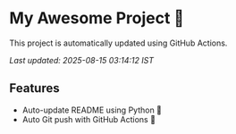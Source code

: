 # My Awesome Project 🚀

This project is automatically updated using GitHub Actions.

_Last updated: 2025-08-15 03:14:12 IST_

## Features
- Auto-update README using Python 🐍
- Auto Git push with GitHub Actions 🤖
